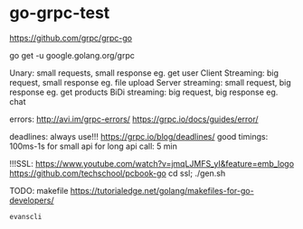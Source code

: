 # go-grpc-test


https://github.com/grpc/grpc-go

go get -u google.golang.org/grpc

Unary: small requests, small response eg. get user
Client Streaming: big request, small response eg. file upload
Server streaming: small request, big response eg. get products
BiDi streaming: big request, big response eg. chat

errors:
    http://avi.im/grpc-errors/
    https://grpc.io/docs/guides/error/

deadlines:
    always use!!!
    https://grpc.io/blog/deadlines/
    good timings: 
        100ms-1s for small api
        for long api call: 5 min


!!!SSL:
    https://www.youtube.com/watch?v=jmqLJMFS_yI&feature=emb_logo
    https://github.com/techschool/pcbook-go
    cd ssl; ./gen.sh

TODO:
    makefile
    https://tutorialedge.net/golang/makefiles-for-go-developers/
    
    evanscli